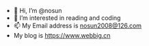 - 👋 Hi, I’m @nosun
- 👀 I’m interested in reading and coding
- 📫 My Email address is nosun2008@126.com
- My blog is https://www.webbig.cn

<!---
nosun/nosun is a ✨ special ✨ repository because its `README.md` (this file) appears on your GitHub profile.
You can click the Preview link to take a look at your changes.
--->
